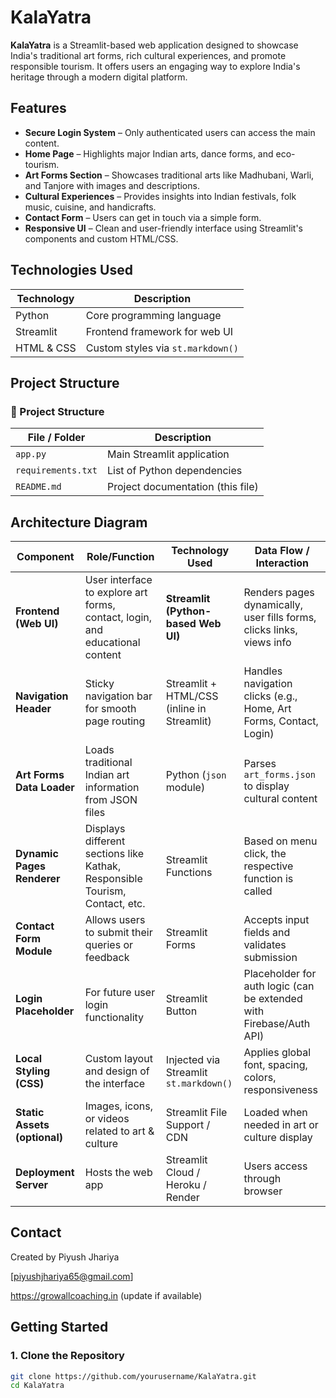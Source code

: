 # KalaYatra 

**KalaYatra** is a Streamlit-based web application designed to showcase India's traditional art forms, rich cultural experiences, and promote responsible tourism. It offers users an engaging way to explore India's heritage through a modern digital platform.

##  Features

-  **Secure Login System** – Only authenticated users can access the main content.
-  **Home Page** – Highlights major Indian arts, dance forms, and eco-tourism.
-  **Art Forms Section** – Showcases traditional arts like Madhubani, Warli, and Tanjore with images and descriptions.
-  **Cultural Experiences** – Provides insights into Indian festivals, folk music, cuisine, and handicrafts.
-  **Contact Form** – Users can get in touch via a simple form.
-  **Responsive UI** – Clean and user-friendly interface using Streamlit's components and custom HTML/CSS.

##  Technologies Used

| Technology     | Description                            |
|----------------|----------------------------------------|
| Python         | Core programming language              |
| Streamlit      | Frontend framework for web UI          |
| HTML & CSS     | Custom styles via `st.markdown()`      |


##  Project Structure

### 📁 Project Structure

| File / Folder         | Description                                |
|-----------------------|--------------------------------------------|
| `app.py`              | Main Streamlit application                 |
| `requirements.txt`    | List of Python dependencies                |
| `README.md`           | Project documentation (this file)         |


## Architecture Diagram


| **Component**                | **Role/Function**                                                            | **Technology Used**                        | **Data Flow / Interaction**                                           |
| ---------------------------- | ---------------------------------------------------------------------------- | ------------------------------------------ | --------------------------------------------------------------------- |
| **Frontend (Web UI)**        | User interface to explore art forms, contact, login, and educational content | **Streamlit (Python-based Web UI)**        | Renders pages dynamically, user fills forms, clicks links, views info |
| **Navigation Header**        | Sticky navigation bar for smooth page routing                                | Streamlit + HTML/CSS (inline in Streamlit) | Handles navigation clicks (e.g., Home, Art Forms, Contact, Login)     |
| **Art Forms Data Loader**    | Loads traditional Indian art information from JSON files                     | Python (`json` module)                     | Parses `art_forms.json` to display cultural content                   |
| **Dynamic Pages Renderer**   | Displays different sections like Kathak, Responsible Tourism, Contact, etc.  | Streamlit Functions                        | Based on menu click, the respective function is called                |
| **Contact Form Module**      | Allows users to submit their queries or feedback                             | Streamlit Forms                            | Accepts input fields and validates submission                         |
| **Login Placeholder**        | For future user login functionality                                          | Streamlit Button                           | Placeholder for auth logic (can be extended with Firebase/Auth API)   |
| **Local Styling (CSS)**      | Custom layout and design of the interface                                    | Injected via Streamlit `st.markdown()`     | Applies global font, spacing, colors, responsiveness                  |
| **Static Assets (optional)** | Images, icons, or videos related to art & culture                            | Streamlit File Support / CDN               | Loaded when needed in art or culture display                          |
| **Deployment Server**        | Hosts the web app                                                            | Streamlit Cloud / Heroku / Render          | Users access through browser                                          |


## Contact 

Created by Piyush Jhariya

[piyushjhariya65@gmail.com]

https://growallcoaching.in (update if available)

##  Getting Started

### 1. Clone the Repository

```bash
git clone https://github.com/yourusername/KalaYatra.git
cd KalaYatra



